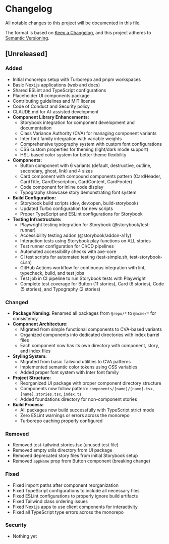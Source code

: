 # Changelog

All notable changes to this project will be documented in this file.

The format is based on [Keep a Changelog](https://keepachangelog.com/en/1.1.0/),
and this project adheres to [Semantic Versioning](https://semver.org/spec/v2.0.0.html).

## [Unreleased]

### Added

- Initial monorepo setup with Turborepo and pnpm workspaces
- Basic Next.js applications (web and docs)
- Shared ESLint and TypeScript configurations
- Placeholder UI components package
- Contributing guidelines and MIT license
- Code of Conduct and Security policy
- CLAUDE.md for AI-assisted development
- **Component Library Enhancements:**
  - Storybook integration for component development and documentation
  - Class Variance Authority (CVA) for managing component variants
  - Inter font family integration with variable weights
  - Comprehensive typography system with custom font configurations
  - CSS custom properties for theming (light/dark mode support)
  - HSL-based color system for better theme flexibility
- **Components:**
  - Button component with 6 variants (default, destructive, outline, secondary, ghost, link) and 4 sizes
  - Card component with compound components pattern (CardHeader, CardTitle, CardDescription, CardContent, CardFooter)
  - Code component for inline code display
  - Typography showcase story demonstrating font system
- **Build Configuration:**
  - Storybook build scripts (dev, dev:open, build-storybook)
  - Updated Turbo configuration for new scripts
  - Proper TypeScript and ESLint configurations for Storybook
- **Testing Infrastructure:**
  - Playwright testing integration for Storybook (@storybook/test-runner)
  - Accessibility testing addon (@storybook/addon-a11y)
  - Interaction tests using Storybook play functions on ALL stories
  - Test runner configuration for CI/CD pipelines
  - Automated accessibility checks with axe-core
  - CI test scripts for automated testing (test-simple.sh, test-storybook-ci.sh)
  - GitHub Actions workflow for continuous integration with lint, typecheck, build, and test jobs
  - Test job in CI pipeline to run Storybook tests with Playwright
  - Complete test coverage for Button (11 stories), Card (6 stories), Code (5 stories), and Typography (2 stories)

### Changed

- **Package Naming:** Renamed all packages from `@repo/*` to `@acme/*` for consistency
- **Component Architecture:**
  - Migrated from simple functional components to CVA-based variants
  - Organized components into dedicated directories with index barrel files
  - Each component now has its own directory with component, story, and index files
- **Styling System:**
  - Migrated from basic Tailwind utilities to CVA patterns
  - Implemented semantic color tokens using CSS variables
  - Added proper font system with Inter font family
- **Project Structure:**
  - Reorganized UI package with proper component directory structure
  - Components now follow pattern: `components/[name]/[name].tsx`, `[name].stories.tsx`, `index.ts`
  - Added foundations directory for non-component stories
- **Build Process:**
  - All packages now build successfully with TypeScript strict mode
  - Zero ESLint warnings or errors across the monorepo
  - Turborepo caching properly configured

### Removed

- Removed test-tailwind.stories.tsx (unused test file)
- Removed empty utils directory from UI package
- Removed deprecated story files from initial Storybook setup
- Removed `appName` prop from Button component (breaking change)

### Fixed

- Fixed import paths after component reorganization
- Fixed TypeScript configurations to include all necessary files
- Fixed ESLint configurations to properly ignore build artifacts
- Fixed Tailwind class ordering issues
- Fixed Next.js apps to use client components for interactivity
- Fixed all TypeScript type errors across the monorepo

### Security

- Nothing yet
